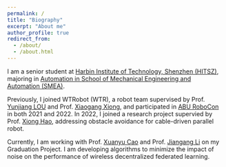 ```yaml
---
permalink: /
title: "Biography"
excerpt: "About me"
author_profile: true
redirect_from: 
  - /about/
  - /about.html
---
```


I am a senior student at [Harbin Institute of Technology, Shenzhen (HITSZ)](https://www.hitsz.edu.cn/), majoring in [Automation in School of Mechanical Engineering and Automation (SMEA)](http://smea.hitsz.edu.cn/).

Previously, I joined WTRobot (WTR), a robot team supervised by Prof. [Yunjiang LOU](http://faculty.hitsz.edu.cn/louyunjiang) and Prof. [Xiaogang Xiong](http://faculty.hitsz.edu.cn/xiongxiaogang), and participated in [ABU RoboCon](https://en.wikipedia.org/wiki/ABU_Robocon) in both 2021 and 2022. In 2022, I joined a research project supervied by Prof. [Xiong Hao](http://faculty.hitsz.edu.cn/xionghao), addressing obstacle avoidance for cable-driven parallel robot.

Currently, I am working with Prof. [Xuanyu Cao](http://eexcao.people.ust.hk/) and Prof. [Jiangang Li](http://faculty.hitsz.edu.cn/lijiangang) on my Graduation Project. I am developing algorithms to minimize the impact of noise on the performance of wireless decentralized federated learning.

